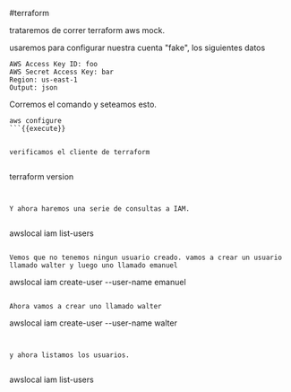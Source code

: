 #terraform

trataremos de correr terraform aws mock.


usaremos para configurar nuestra cuenta "fake", los siguientes datos

```
AWS Access Key ID: foo
AWS Secret Access Key: bar
Region: us-east-1
Output: json
```

Corremos el comando y seteamos esto.

```
aws configure
```{{execute}}


verificamos el cliente de terraform


```
terraform version

```{{execute}}


Y ahora haremos una serie de consultas a IAM.


```
awslocal iam list-users
```{{execute}}

Vemos que no tenemos ningun usuario creado. vamos a crear un usuario llamado walter y luego uno llamado emanuel

```
awslocal iam create-user --user-name emanuel
```{{execute}}

Ahora vamos a crear uno llamado walter

```
awslocal iam create-user --user-name walter
```{{execute}}


y ahora listamos los usuarios.


```
awslocal iam list-users
```{{execute}}


